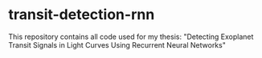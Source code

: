 # transit-detection-rnn

This repository contains all code used for my thesis: "Detecting Exoplanet Transit Signals in Light Curves Using Recurrent Neural Networks"
